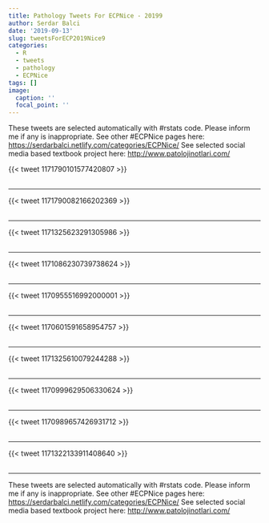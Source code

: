 ```yaml
---
title: Pathology Tweets For ECPNice - 20199
author: Serdar Balci
date: '2019-09-13'
slug: tweetsForECP2019Nice9
categories:
  - R
  - tweets
  - pathology
  - ECPNice
tags: []
image:
  caption: ''
  focal_point: ''
---
```



These tweets are selected automatically with #rstats code. Please inform me if any is inappropriate.
See other #ECPNice pages here: https://serdarbalci.netlify.com/categories/ECPNice/ 
See selected social media based textbook project here: http://www.patolojinotlari.com/

{{< tweet 1171790101577420807 >}}
<br>
<br>
<hr>
{{< tweet 1171790082166202369 >}}
<br>
<br>
<hr>
{{< tweet 1171325623291305986 >}}
<br>
<br>
<hr>
{{< tweet 1171086230739738624 >}}
<br>
<br>
<hr>
{{< tweet 1170955516992000001 >}}
<br>
<br>
<hr>
{{< tweet 1170601591658954757 >}}
<br>
<br>
<hr>
{{< tweet 1171325610079244288 >}}
<br>
<br>
<hr>
{{< tweet 1170999629506330624 >}}
<br>
<br>
<hr>
{{< tweet 1170989657426931712 >}}
<br>
<br>
<hr>
{{< tweet 1171322133911408640 >}}
<br>
<br>
<hr>


These tweets are selected automatically with #rstats code. Please inform me if any is inappropriate.
See other #ECPNice pages here: https://serdarbalci.netlify.com/categories/ECPNice/ 
See selected social media based textbook project here: http://www.patolojinotlari.com/
